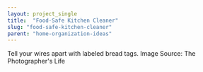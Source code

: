 ```yaml
---
layout: project_single
title:  "Food-Safe Kitchen Cleaner"
slug: "food-safe-kitchen-cleaner"
parent: "home-organization-ideas"
---
```

Tell your wires apart with labeled bread tags.                  Image Source: The Photographer's Life